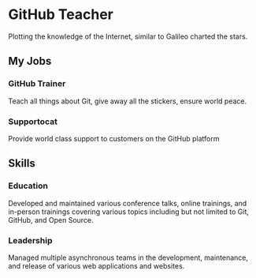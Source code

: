 # GitHub Teacher

Plotting the knowledge of the Internet, similar to Galileo charted the stars.

## My Jobs

### GitHub Trainer

Teach all things about Git, give away all the stickers, ensure world peace.

### Supportocat

Provide world class support to customers on the GitHub platform

## Skills

### Education

Developed and maintained various conference talks, online trainings, and in-person trainings covering various topics including but not limited to Git, GitHub, and Open Source.

### Leadership

Managed multiple asynchronous teams in the development, maintenance, and release of various web applications and websites.
